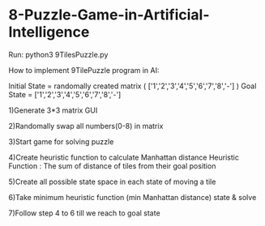 # 8-Puzzle-Game-in-Artificial-Intelligence


Run:
	python3 9TilesPuzzle.py


How to implement 9TilePuzzle program in AI:

Initial State = randomally created matrix ( ['1','2','3','4','5','6','7','8','-'] ) 
Goal State = ['1','2','3','4','5','6','7','8','-']

1)Generate 3*3 matrix GUI

2)Randomally swap all numbers(0-8) in matrix

3)Start game for solving puzzle

4)Create heuristic function to calculate Manhattan distance
Heuristic Function : The sum of distance of tiles from their goal position

5)Create all possible state space in each state of moving a tile

6)Take minimum heuristic function (min Manhattan distance) state & solve

7)Follow step 4 to 6 till we reach to goal state

